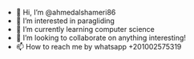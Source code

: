 - 👋 Hi, I’m @ahmedalshameri86
- 👀 I’m interested in paragliding
- 🌱 I’m currently learning computer science
- 💞️ I’m looking to collaborate on anything interesting! 
- 📫 How to reach me by whatsapp +201002575319

<!---
ahmedalshameri86/ahmedalshameri86 is a ✨ special ✨ repository because its `README.md` (this file) appears on your GitHub profile.
You can click the Preview link to take a look at your changes.
--->
